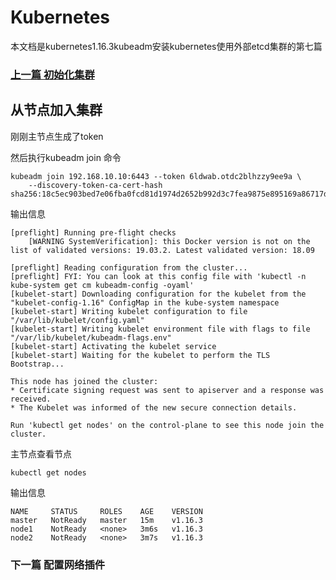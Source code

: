 # Kubernetes

本文档是kubernetes1.16.3kubeadm安装kubernetes使用外部etcd集群的第七篇

### [上一篇 初始化集群](https://github.com/mytting/kubernetes/blob/master/A-kubeadm%E5%AE%89%E8%A3%85Kubernetes%E9%9B%86%E7%BE%A4%E4%BD%BF%E7%94%A8%E5%A4%96%E9%83%A8etcd/v1.16.3-F%20%E5%88%9D%E5%A7%8B%E5%8C%96%E9%9B%86%E7%BE%A4.md)

## 从节点加入集群

刚刚主节点生成了token

然后执行kubeadm join 命令

```
kubeadm join 192.168.10.10:6443 --token 6ldwab.otdc2blhzzy9ee9a \
    --discovery-token-ca-cert-hash sha256:18c5ec903bed7e06fba0fcd81d1974d2652b992d3c7fea9875e895169a86717d 
```

输出信息

```
[preflight] Running pre-flight checks
	[WARNING SystemVerification]: this Docker version is not on the list of validated versions: 19.03.2. Latest validated version: 18.09

[preflight] Reading configuration from the cluster...
[preflight] FYI: You can look at this config file with 'kubectl -n kube-system get cm kubeadm-config -oyaml'
[kubelet-start] Downloading configuration for the kubelet from the "kubelet-config-1.16" ConfigMap in the kube-system namespace
[kubelet-start] Writing kubelet configuration to file "/var/lib/kubelet/config.yaml"
[kubelet-start] Writing kubelet environment file with flags to file "/var/lib/kubelet/kubeadm-flags.env"
[kubelet-start] Activating the kubelet service
[kubelet-start] Waiting for the kubelet to perform the TLS Bootstrap...

This node has joined the cluster:
* Certificate signing request was sent to apiserver and a response was received.
* The Kubelet was informed of the new secure connection details.

Run 'kubectl get nodes' on the control-plane to see this node join the cluster.

```

主节点查看节点

```
kubectl get nodes
```

输出信息

```
NAME     STATUS     ROLES    AGE    VERSION
master   NotReady   master   15m    v1.16.3
node1    NotReady   <none>   3m6s   v1.16.3
node2    NotReady   <none>   3m7s   v1.16.3
```

### 下一篇 配置网络插件